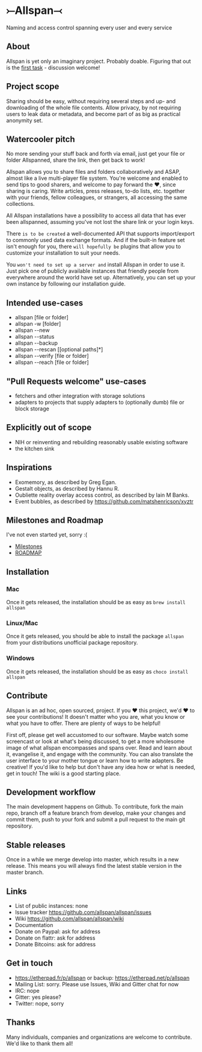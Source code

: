 # ⤚Allspan⤙ 
Naming and access control spanning every user and every service

## About
Allspan is yet only an imaginary project. Probably doable. Figuring that out is the [first task](https://github.com/allspan/allspan/issues/1) - discussion welcome!

## Project scope
Sharing should be easy, without requiring several steps and up- and downloading of the whole file contents. Allow privacy, by not requiring users to leak data or metadata, and become part of as big as practical anonymity set.

## Watercooler pitch
No more sending your stuff back and forth via email, just get your file or folder Allspanned, share the link, then get back to work!

Allspan allows you to share files and folders collaboratively and ASAP, almost like a live multi-player file system. You're welcome and enabled to send tips to good sharers, and welcome to pay forward the ❤, since sharing is caring. Write articles, press releases, to-do lists, etc. together with your friends, fellow colleagues, or strangers, all accessing the same collections.

All Allspan installations have a possibility to access all data that has ever been allspanned, assuming you've not lost the share link or your login keys.

There `is to be created` a well-documented API that supports import/export to commonly used data exchange formats. And if the built-in feature set isn't enough for you, there `will hopefully be` plugins that allow you to customize your installation to suit your needs.

You `won't need to set up a server and` install Allspan in order to use it. Just pick one of publicly available instances that friendly people from everywhere around the world have set up. Alternatively, you can set up your own instance by following our installation guide.

## Intended use-cases
- allspan [file or folder]
- allspan -w [folder]
- allspan --new
- allspan --status
- allspan --backup
- allspan --rescan [[optional paths]\*]
- allspan --verify [file or folder]
- allspan --reach [file or folder]

## "Pull Requests welcome" use-cases
- fetchers and other integration with storage solutions
- adapters to projects that supply adapters to (optionally dumb) file or block storage

## Explicitly out of scope
- NIH or reinventing and rebuilding reasonably usable existing software
- the kitchen sink

## Inspirations
- Exomemory, as described by Greg Egan.
- Gestalt objects, as described by Hannu R.
- Oubliette reality overlay access control, as described by Iain M Banks.
- Event bubbles, as described by https://github.com/matshenricson/xyztr

## Milestones and Roadmap
I've not even started yet, sorry :(
- [Milestones](https://github.com/allspan/allspan/milestones)
- [ROADMAP](https://github.com/allspan/allspan/blob/master/ROADMAP.md)

## Installation

### Mac
Once it gets released, the installation should be as easy as `brew install allspan`

### Linux/Mac
Once it gets released, you should be able to install the package `allspan` from your distributions unofficial package repository.

### Windows
Once it gets released, the installation should be as easy as `choco install allspan`

## Contribute
Allspan is an ad hoc, open sourced, project. If you ❤ this project, we'd ❤ to see your contributions! It doesn't matter who you are, what you know or what you have to offer. There are plenty of ways to be helpful!

First off, please get well accustomed to our software. Maybe watch some screencast or look at what's being discussed, to get a more wholesome image of what allspan encompasses and spans over. Read and learn about it, evangelise it, and engage with the community. You can also translate the user interface to your mother tongue or learn how to write adapters. Be creative!
If you'd like to help but don't have any idea how or what is needed, get in touch! The wiki is a good starting place.

## Development workflow
The main development happens on Github. To contribute, fork the main repo, branch off a feature branch from develop, make your changes and commit them, push to your fork and submit a pull request to the main git repository.

## Stable releases
Once in a while we merge develop into master, which results in a new release. This means you will always find the latest stable version in the master branch.

## Links
- List of public instances: none
- Issue tracker https://github.com/allspan/allspan/issues
- Wiki https://github.com/allspan/allspan/wiki
- Documentation
- Donate on Paypal: ask for address
- Donate on flattr: ask for address
- Donate Bitcoins: ask for address

## Get in touch
- https://etherpad.fr/p/allspan or backup: https://etherpad.net/p/allspan
- Mailing List: sorry. Please use Issues, Wiki and Gitter chat for now
- IRC: nope
- Gitter: yes please?
- Twitter: nope, sorry

## Thanks
Many individuals, companies and organizations are welcome to contribute. We'd like to thank them all!
